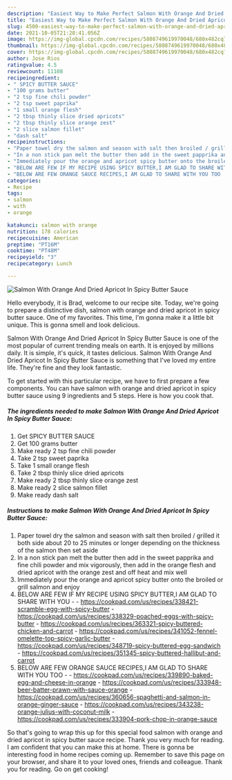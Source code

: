```yaml
---
description: "Easiest Way to Make Perfect Salmon With Orange And Dried Apricot In Spicy Butter Sauce"
title: "Easiest Way to Make Perfect Salmon With Orange And Dried Apricot In Spicy Butter Sauce"
slug: 4500-easiest-way-to-make-perfect-salmon-with-orange-and-dried-apricot-in-spicy-butter-sauce
date: 2021-10-05T21:28:41.056Z
image: https://img-global.cpcdn.com/recipes/5808749619970048/680x482cq70/salmon-with-orange-and-dried-apricot-in-spicy-butter-sauce-recipe-main-photo.jpg
thumbnail: https://img-global.cpcdn.com/recipes/5808749619970048/680x482cq70/salmon-with-orange-and-dried-apricot-in-spicy-butter-sauce-recipe-main-photo.jpg
cover: https://img-global.cpcdn.com/recipes/5808749619970048/680x482cq70/salmon-with-orange-and-dried-apricot-in-spicy-butter-sauce-recipe-main-photo.jpg
author: Jose Rios
ratingvalue: 4.5
reviewcount: 11108
recipeingredient:
- " SPICY BUTTER SAUCE"
- "100 grams butter"
- "2 tsp fine chili powder"
- "2 tsp sweet paprika"
- "1 small orange flesh"
- "2 tbsp thinly slice dried apricots"
- "2 tbsp thinly slice orange zest"
- "2 slice salmon fillet"
- "dash salt"
recipeinstructions:
- "Paper towel dry the salmon and season with salt then broiled / grilled  it both side about 20 to 25 minutes or longer depending on the thickness of the salmon then set aside"
- "In a non stick pan melt the butter then add in the sweet papprika and fine chili powder  and mix vigorously, then add in the orange flesh and dried apricot with the orange zest and off heat and mix well"
- "Immediately pour the orange and apricot spicy butter onto the broiled or grill salmon and enjoy"
- "BELOW ARE FEW IF MY RECIPE USING SPICY BUTTER,I AM GLAD TO SHARE WITH YOU  https://cookpad.com/us/recipes/338421-scramble-egg-with-spicy-butter https://cookpad.com/us/recipes/338329-poached-eggs-with-spicy-butter https://cookpad.com/us/recipes/363321-spicy-buttered-chicken-and-carrot https://cookpad.com/us/recipes/341052-fennel-omelette-top-spicy-garlic-butter https://cookpad.com/us/recipes/348719-spicy-buttered-egg-sandwich https://cookpad.com/us/recipes/351345-spicy-buttered-hallibut-and-carrot"
- "BELOW ARE FEW ORANGE SAUCE RECIPES,I AM GLAD TO SHARE WITH YOU TOO  https://cookpad.com/us/recipes/339890-baked-egg-and-cheese-in-orange https://cookpad.com/us/recipes/333948-beer-batter-prawn-with-sauce-orange https://cookpad.com/us/recipes/360656-spaghetti-and-salmon-in-orange-ginger-sauce https://cookpad.com/us/recipes/343238-orange-julius-with-coconut-milk https://cookpad.com/us/recipes/333904-pork-chop-in-orange-sauce"
categories:
- Recipe
tags:
- salmon
- with
- orange

katakunci: salmon with orange 
nutrition: 178 calories
recipecuisine: American
preptime: "PT16M"
cooktime: "PT48M"
recipeyield: "3"
recipecategory: Lunch

---
```



![Salmon With Orange And Dried Apricot In Spicy Butter Sauce](https://img-global.cpcdn.com/recipes/5808749619970048/680x482cq70/salmon-with-orange-and-dried-apricot-in-spicy-butter-sauce-recipe-main-photo.jpg)

Hello everybody, it is Brad, welcome to our recipe site. Today, we're going to prepare a distinctive dish, salmon with orange and dried apricot in spicy butter sauce. One of my favorites. This time, I'm gonna make it a little bit unique. This is gonna smell and look delicious.

Salmon With Orange And Dried Apricot In Spicy Butter Sauce is one of the most popular of current trending meals on earth. It is enjoyed by millions daily. It is simple, it's quick, it tastes delicious. Salmon With Orange And Dried Apricot In Spicy Butter Sauce is something that I've loved my entire life. They're fine and they look fantastic.




To get started with this particular recipe, we have to first prepare a few components. You can have salmon with orange and dried apricot in spicy butter sauce using 9 ingredients and 5 steps. Here is how you cook that.

<!--inarticleads1-->

##### The ingredients needed to make Salmon With Orange And Dried Apricot In Spicy Butter Sauce:

1. Get  SPICY BUTTER SAUCE
1. Get 100 grams butter
1. Make ready 2 tsp fine chili powder
1. Take 2 tsp sweet paprika
1. Take 1 small orange flesh
1. Take 2 tbsp thinly slice dried apricots
1. Make ready 2 tbsp thinly slice orange zest
1. Make ready 2 slice salmon fillet
1. Make ready dash salt




<!--inarticleads2-->

##### Instructions to make Salmon With Orange And Dried Apricot In Spicy Butter Sauce:

1. Paper towel dry the salmon and season with salt then broiled / grilled  it both side about 20 to 25 minutes or longer depending on the thickness of the salmon then set aside
1. In a non stick pan melt the butter then add in the sweet papprika and fine chili powder  and mix vigorously, then add in the orange flesh and dried apricot with the orange zest and off heat and mix well
1. Immediately pour the orange and apricot spicy butter onto the broiled or grill salmon and enjoy
1. BELOW ARE FEW IF MY RECIPE USING SPICY BUTTER,I AM GLAD TO SHARE WITH YOU -  - https://cookpad.com/us/recipes/338421-scramble-egg-with-spicy-butter - https://cookpad.com/us/recipes/338329-poached-eggs-with-spicy-butter - https://cookpad.com/us/recipes/363321-spicy-buttered-chicken-and-carrot - https://cookpad.com/us/recipes/341052-fennel-omelette-top-spicy-garlic-butter - https://cookpad.com/us/recipes/348719-spicy-buttered-egg-sandwich - https://cookpad.com/us/recipes/351345-spicy-buttered-hallibut-and-carrot
1. BELOW ARE FEW ORANGE SAUCE RECIPES,I AM GLAD TO SHARE WITH YOU TOO -  - https://cookpad.com/us/recipes/339890-baked-egg-and-cheese-in-orange - https://cookpad.com/us/recipes/333948-beer-batter-prawn-with-sauce-orange - https://cookpad.com/us/recipes/360656-spaghetti-and-salmon-in-orange-ginger-sauce - https://cookpad.com/us/recipes/343238-orange-julius-with-coconut-milk - https://cookpad.com/us/recipes/333904-pork-chop-in-orange-sauce




So that's going to wrap this up for this special food salmon with orange and dried apricot in spicy butter sauce recipe. Thank you very much for reading. I am confident that you can make this at home. There is gonna be interesting food in home recipes coming up. Remember to save this page on your browser, and share it to your loved ones, friends and colleague. Thank you for reading. Go on get cooking!
